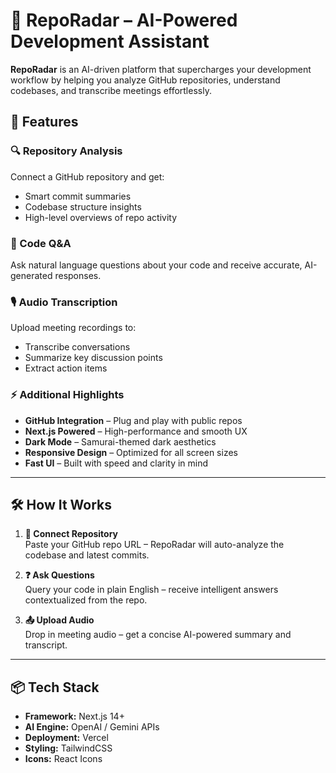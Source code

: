 # 📡 RepoRadar – AI-Powered Development Assistant

**RepoRadar** is an AI-driven platform that supercharges your development workflow by helping you analyze GitHub repositories, understand codebases, and transcribe meetings effortlessly.



## 🚀 Features

### 🔍 Repository Analysis
Connect a GitHub repository and get:
- Smart commit summaries
- Codebase structure insights
- High-level overviews of repo activity

### 💬 Code Q&A
Ask natural language questions about your code and receive accurate, AI-generated responses.

### 🎙️ Audio Transcription
Upload meeting recordings to:
- Transcribe conversations
- Summarize key discussion points
- Extract action items

### ⚡ Additional Highlights
- **GitHub Integration** – Plug and play with public repos  
- **Next.js Powered** – High-performance and smooth UX  
- **Dark Mode** – Samurai-themed dark aesthetics  
- **Responsive Design** – Optimized for all screen sizes  
- **Fast UI** – Built with speed and clarity in mind  

---

## 🛠️ How It Works

1. **🔗 Connect Repository**  
   Paste your GitHub repo URL – RepoRadar will auto-analyze the codebase and latest commits.

2. **❓ Ask Questions**  
   Query your code in plain English – receive intelligent answers contextualized from the repo.

3. **📤 Upload Audio**  
   Drop in meeting audio – get a concise AI-powered summary and transcript.

---

## 📦 Tech Stack

- **Framework:** Next.js 14+
- **AI Engine:** OpenAI / Gemini APIs
- **Deployment:** Vercel
- **Styling:** TailwindCSS
- **Icons:** React Icons

